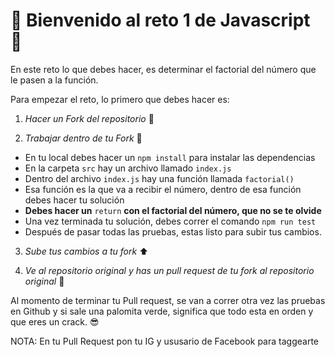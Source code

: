 
# :sparkler: Bienvenido al reto 1 de Javascript :sparkler:

En este reto lo que debes hacer, es determinar el factorial del número que le pasen a la función.

Para empezar el reto, lo primero que debes hacer es:

1. *Hacer un Fork del repositorio*  :fork_and_knife:

2. *Trabajar dentro de tu Fork* :spaghetti:
- En tu local debes hacer un `npm install` para instalar las dependencias
- En la carpeta `src` hay un archivo llamado `index.js`
- Dentro del archivo `index.js` hay una función llamada `factorial()`
- Esa función es la que va a recibir el número, dentro de esa función debes hacer tu solución
- **Debes hacer un** `return`   **con el factorial del número, que no se te olvide**
- Una vez terminada tu solución, debes correr el comando `npm run test`
- Después de pasar todas las pruebas, estas listo para subir tus cambios.
3. *Sube tus cambios a tu fork* :arrow_up:

4. *Ve al repositorio original y has un pull request de tu fork al repositorio original* :arrows_counterclockwise:

Al momento de terminar tu Pull request, se van a correr otra vez las pruebas en Github y si sale una palomita verde, significa que todo esta en orden y que eres un crack. :sunglasses:

NOTA: En tu Pull Request pon tu IG y ususario de Facebook para taggearte
